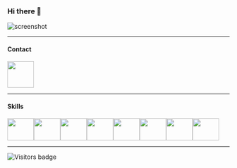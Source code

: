### Hi there 👋

![screenshot](https://media.giphy.com/media/v1.Y2lkPTc5MGI3NjExZWY2aXFuNHF1cHJiZjI4eDRycDF5ajdmeXlra21qcThrejBscHVseSZlcD12MV9pbnRlcm5hbF9naWZfYnlfaWQmY3Q9Zw/qgQUggAC3Pfv687qPC/giphy.gif)

----

#### Contact

<a href="https://www.linkedin.com/in/rafael-lordi/" target="_blank">
  <img src="https://cdn.jsdelivr.net/gh/devicons/devicon/icons/linkedin/linkedin-original.svg" align="center" heigth="50" width="60">
</a>

----

#### Skills
<div style="font-size: 0;">
  <a href="#" target="_blank" style="margin: 0;">
    <img src="https://cdn.jsdelivr.net/gh/devicons/devicon@latest/icons/csharp/csharp-original.svg" align="center" height="50" width="60" style="margin: 0;">
  </a>
  
  <a href="#" target="_blank" style="margin: 0;">
    <img src="https://cdn.jsdelivr.net/gh/devicons/devicon@latest/icons/dotnetcore/dotnetcore-original.svg" align="center" height="50" width="60" style="margin: 0;">
  </a>
  
  <a href="#" target="_blank" style="margin: 0;">
    <img src="https://cdn.jsdelivr.net/gh/devicons/devicon@latest/icons/dot-net/dot-net-plain-wordmark.svg" align="center" height="50" width="60" style="margin: 0;">
  </a>
  
  <a href="#" target="_blank" style="margin: 0;">
    <img src="https://cdn.jsdelivr.net/gh/devicons/devicon@latest/icons/microsoftsqlserver/microsoftsqlserver-original-wordmark.svg" align="center" height="50" width="60" style="margin: 0;">
  </a>
  
  <a href="#" target="_blank" style="margin: 0;">
    <img src="https://cdn.jsdelivr.net/gh/devicons/devicon@latest/icons/github/github-original-wordmark.svg" align="center" height="50" width="60" style="margin: 0;">
  </a>
  
  <a href="#" target="_blank" style="margin: 0;">
    <img src="https://cdn.jsdelivr.net/gh/devicons/devicon@latest/icons/html5/html5-original-wordmark.svg" align="center" height="50" width="60" style="margin: 0;">
  </a>
  
  <a href="#" target="_blank" style="margin: 0;">
    <img src="https://cdn.jsdelivr.net/gh/devicons/devicon@latest/icons/css3/css3-original-wordmark.svg" align="center" height="50" width="60" style="margin: 0;">
  </a>
  
  <a href="#" target="_blank" style="margin: 0;">
    <img src="https://cdn.jsdelivr.net/gh/devicons/devicon@latest/icons/javascript/javascript-original.svg" align="center" height="50" width="60" style="margin: 0;">
  </a>
</div>

----

<img src="https://badges.pufler.dev/visits/rafalordi/rafalordi" alt="Visitors badge" />

